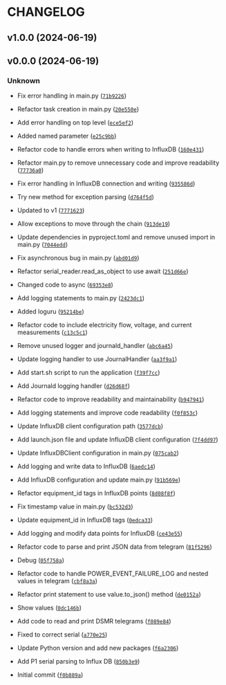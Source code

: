 # CHANGELOG

## v1.0.0 (2024-06-19)

## v0.0.0 (2024-06-19)

### Unknown

* Fix error handling in main.py ([`71b9226`](https://github.com/yfredrix/p1-influx-db/commit/71b9226edb08ef4997c38e690bb6d6458068835c))

* Refactor task creation in main.py ([`20e550e`](https://github.com/yfredrix/p1-influx-db/commit/20e550e5d05fe4a4423b69557c381ff34ac29870))

* Add error handling on top level ([`ece5ef2`](https://github.com/yfredrix/p1-influx-db/commit/ece5ef2da08dd939181a130446911390eb12898b))

* Added named parameter ([`e25c9bb`](https://github.com/yfredrix/p1-influx-db/commit/e25c9bb1a77bfac20370c56fc25d928ca5cded94))

* Refactor code to handle errors when writing to InfluxDB ([`160e431`](https://github.com/yfredrix/p1-influx-db/commit/160e431f4d1baf1381d948ffd70064c83a94b9dc))

* Refactor main.py to remove unnecessary code and improve readability ([`77736a0`](https://github.com/yfredrix/p1-influx-db/commit/77736a05faf5486812c0e1c887e4fb3811483760))

* Fix error handling in InfluxDB connection and writing ([`935586d`](https://github.com/yfredrix/p1-influx-db/commit/935586d6019df9209cc1620b0aee6ee414c9d9ed))

* Try new method for exception parsing ([`d764f5d`](https://github.com/yfredrix/p1-influx-db/commit/d764f5d9e6b365b9ddf086572968af8066d2dead))

* Updated to v1 ([`7771623`](https://github.com/yfredrix/p1-influx-db/commit/7771623541bff7b69ac6137b8fbfdeba3dcb1d12))

* Allow exceptions to move through the chain ([`913de19`](https://github.com/yfredrix/p1-influx-db/commit/913de1931c3eec8a3ac1d12091d33c2d62733dc1))

* Update dependencies in pyproject.toml and remove unused import in main.py ([`7044edd`](https://github.com/yfredrix/p1-influx-db/commit/7044eddb010253a47b2f47cd344bc702c708d44c))

* Fix asynchronous bug in main.py ([`abd01d9`](https://github.com/yfredrix/p1-influx-db/commit/abd01d91a644053a38bececdbf19eb3abea89128))

* Refactor serial_reader.read_as_object to use await ([`251d66e`](https://github.com/yfredrix/p1-influx-db/commit/251d66e91eb61f881705679b96e367a25326c249))

* Changed code to async ([`69353e8`](https://github.com/yfredrix/p1-influx-db/commit/69353e827bc2dd72529fd1b689c1db534984a20d))

* Add logging statements to main.py ([`2423dc1`](https://github.com/yfredrix/p1-influx-db/commit/2423dc1761cc5677dcc8b1a24501425b51629c3b))

* Added loguru ([`95214be`](https://github.com/yfredrix/p1-influx-db/commit/95214be1e0d1ffdc05410d7c24ef39ede42b55b6))

* Refactor code to include electricity flow, voltage, and current measurements ([`c13c5c1`](https://github.com/yfredrix/p1-influx-db/commit/c13c5c1f26470e50dee4587b1c8987613f5feaec))

* Remove unused logger and journald_handler ([`abc6a45`](https://github.com/yfredrix/p1-influx-db/commit/abc6a45da826325c4a6368bc9a7e5167a836f3ca))

* Update logging handler to use JournalHandler ([`aa3f9a1`](https://github.com/yfredrix/p1-influx-db/commit/aa3f9a162a173848e67c3b686551045a34a6e653))

* Add start.sh script to run the application ([`f39f7cc`](https://github.com/yfredrix/p1-influx-db/commit/f39f7cc4b5e7d09a995067e457f23b4a81ecf951))

* Add Journald logging handler ([`d26d68f`](https://github.com/yfredrix/p1-influx-db/commit/d26d68f819a1ac3bd6315d6d7fa89fc15c6831f4))

* Refactor code to improve readability and maintainability ([`b947941`](https://github.com/yfredrix/p1-influx-db/commit/b947941872f73dd9b1a13b43e7f54a22db3b5317))

* Add logging statements and improve code readability ([`f0f853c`](https://github.com/yfredrix/p1-influx-db/commit/f0f853cbdf547df3dbdc19dc004435cb3181791b))

* Update InfluxDB client configuration path ([`3577dcb`](https://github.com/yfredrix/p1-influx-db/commit/3577dcb17a3f043607bb0a3b49aa806fbd68fdc8))

* Add launch.json file and update InfluxDB client configuration ([`7f4dd97`](https://github.com/yfredrix/p1-influx-db/commit/7f4dd97e2bf47a98556d24ffea7dbcbea1924521))

* Update InfluxDBClient configuration in main.py ([`075cab2`](https://github.com/yfredrix/p1-influx-db/commit/075cab25d82e789cb5372db5b43cdabfa9fef38d))

* Add logging and write data to InfluxDB ([`6aedc14`](https://github.com/yfredrix/p1-influx-db/commit/6aedc146aaa8b00ee9bcdfaf6a144ac0d0a34482))

* Add InfluxDB configuration and update main.py ([`91b569e`](https://github.com/yfredrix/p1-influx-db/commit/91b569e46f33d42e3506caad28827fc7a224aac4))

* Refactor equipment_id tags in InfluxDB points ([`8d08f8f`](https://github.com/yfredrix/p1-influx-db/commit/8d08f8f47f463ad5181d211f5b411b5a513ba428))

* Fix timestamp value in main.py ([`bc532d3`](https://github.com/yfredrix/p1-influx-db/commit/bc532d385f4dc0da5332e137be948100a3bc3fb1))

* Update equipment_id in InfluxDB tags ([`0edca33`](https://github.com/yfredrix/p1-influx-db/commit/0edca33609f8c3f035783dbd7002fe1989424674))

* Add logging and modify data points for InfluxDB ([`ce43e55`](https://github.com/yfredrix/p1-influx-db/commit/ce43e554c1e922d1eef303997f192282b7b12d55))

* Refactor code to parse and print JSON data from telegram ([`81f5296`](https://github.com/yfredrix/p1-influx-db/commit/81f52963418081be39be64993c5e4769db418f17))

* Debug ([`05f758a`](https://github.com/yfredrix/p1-influx-db/commit/05f758a3375dc3916e1056fcade4d55494b9b4d9))

* Refactor code to handle POWER_EVENT_FAILURE_LOG and nested values in telegram ([`cbf8a3a`](https://github.com/yfredrix/p1-influx-db/commit/cbf8a3af65a520ba26cc0df01f450741dc76d5cc))

* Refactor print statement to use value.to_json() method ([`de0152a`](https://github.com/yfredrix/p1-influx-db/commit/de0152a891de4a7f1a8e7ceb320706d63d00e69b))

* Show values ([`0dc146b`](https://github.com/yfredrix/p1-influx-db/commit/0dc146b3be3b92218b1cb99e98a6b0711d1b472c))

* Add code to read and print DSMR telegrams ([`f089e84`](https://github.com/yfredrix/p1-influx-db/commit/f089e84234f59648d3946d7d673d3fbf5806a4de))

* Fixed to correct serial ([`a770e25`](https://github.com/yfredrix/p1-influx-db/commit/a770e25f6670bcfac977da3babf1829e3748346e))

* Update Python version and add new packages ([`f6a2306`](https://github.com/yfredrix/p1-influx-db/commit/f6a230607cc7431151d3548befdf8421de0760f0))

* Add P1 serial parsing to Influx DB ([`850b3e9`](https://github.com/yfredrix/p1-influx-db/commit/850b3e9c72b3ec41cdfa8b83db7abb8b498abd04))

* Initial commit ([`f0b889a`](https://github.com/yfredrix/p1-influx-db/commit/f0b889a673f0e318b98558b0705383aa1bbba497))
